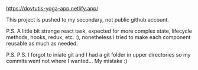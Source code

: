 https://dovtutis-yoga-app.netlify.app/

This project is pushed to my secondary, not public github account.

P.S. A little bit strange react task, expected for more complex state, lifecycle methods, hooks, redux, etc. :), nonetheless I tried to make each component reusable as much as needed. 

P.S. P.S. I forgot to iniate git and I had a git folder in upper directories so my commits went not where I wanted... My mistake :)
